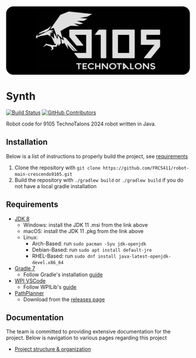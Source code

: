 ![Banner](docs/assets/logo-4.png)
# Synth
[![Build Status](https://github.com/FRC5411/robot-main-crescendo9105/actions/workflows/build.yml/badge.svg?branch=temporary-drive)](https://github.com/FRC5411/robot-main-crescendo9105/actions/workflows/build.yml)
[![GitHub Contributors](https://img.shields.io/github/contributors/FRC5411/robot-main-crescendo9105.svg?branch=temporary-drive)](https://github.com/FRC5411/robot-main-crescendo9105/graphs/contributors)

Robot code for 9105 TechnoTalons 2024 robot written in Java.

## Installation

Below is a list of instructions to properly build the project, see [requirements](##Requirements)

1. Clone the repository with `git clone https://github.com/FRC5411/robot-main-crescendo9105.git`
2. Build the repository with `./gradlew build` or `./gradlew build` if you do not have a local gradle installation

## Requirements

- [JDK 8](https://adoptium.net/temurin/releases/?version=8)
    - Windows: install the JDK 11 .msi from the link above
    - macOS: install the JDK 11 .pkg from the link above
    - Linux:
        - Arch-Based: run `sudo pacman -Syu jdk-openjdk`
        - Debian-Based: run `sudo apt install default-jre`
        - RHEL-Based: run `sudo dnf install java-latest-openjdk-devel.x86_64`
- [Gradle 7](https://gradle.org/releases/)
    - Follow Gradle's installation [guide](https://gradle.org/install/#prerequisites)
- [WPI VSCode](https://github.com/wpilibsuite/allwpilib/releases/tag/v2023.4.3)
    - Follow WPILib's [guide](https://docs.wpilib.org/en/stable/docs/zero-to-robot/step-2/wpilib-setup.html)
- [PathPlanner](https://github.com/mjansen4857/pathplanner)
    - Download from the [releases page](https://github.com/mjansen4857/pathplanner/releases)

## Documentation

The team is committed to providing extensive documentation for the project. Below is navigation to various pages regarding this project

- [Project structure & organization](https://github.com/FRC5411/robot-main-crescendo9105/blob/temporary-drive/docs/STRUCTURE.md)
